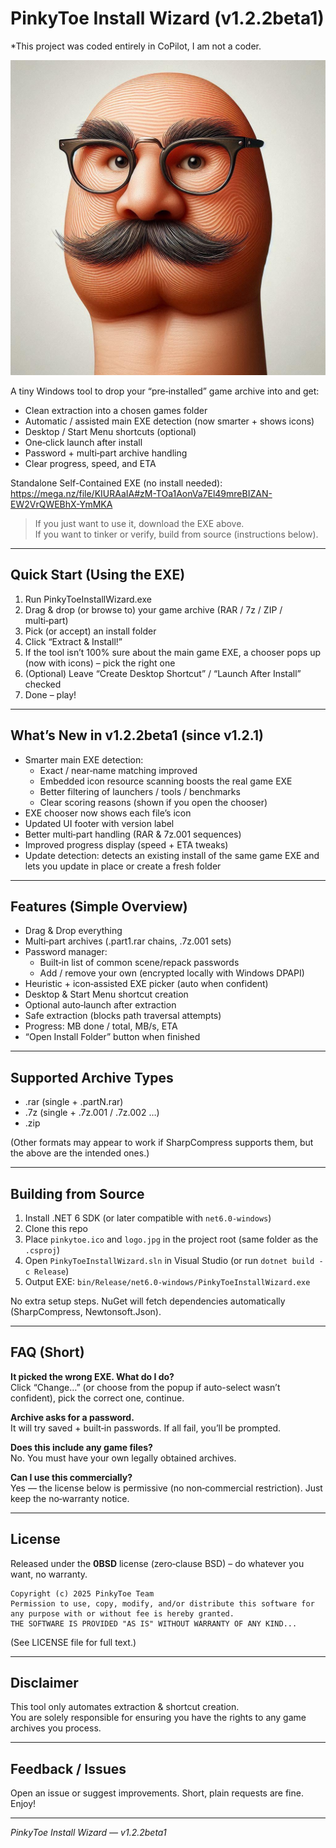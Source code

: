 # PinkyToe Install Wizard (v1.2.2beta1)
*This project was coded entirely in CoPilot, I am not a coder.

![PinkyToe Install Wizard Logo](logo.jpg)

A tiny Windows tool to drop your “pre‑installed” game archive into and get:
- Clean extraction into a chosen games folder
- Automatic / assisted main EXE detection (now smarter + shows icons)
- Desktop / Start Menu shortcuts (optional)
- One‑click launch after install
- Password + multi‑part archive handling
- Clear progress, speed, and ETA

Standalone Self-Contained EXE (no install needed):
https://mega.nz/file/KIURAaIA#zM-TOa1AonVa7El49mreBIZAN-EW2VrQWEBhX-YmMKA

> If you just want to use it, download the EXE above.  
> If you want to tinker or verify, build from source (instructions below).

---

## Quick Start (Using the EXE)

1. Run PinkyToeInstallWizard.exe  
2. Drag & drop (or browse to) your game archive (RAR / 7z / ZIP / multi‑part)  
3. Pick (or accept) an install folder  
4. Click “Extract & Install!”  
5. If the tool isn’t 100% sure about the main game EXE, a chooser pops up (now with icons) – pick the right one  
6. (Optional) Leave “Create Desktop Shortcut” / “Launch After Install” checked  
7. Done – play!

---

## What’s New in v1.2.2beta1 (since v1.2.1)

- Smarter main EXE detection:
  - Exact / near‑name matching improved
  - Embedded icon resource scanning boosts the real game EXE
  - Better filtering of launchers / tools / benchmarks
  - Clear scoring reasons (shown if you open the chooser)
- EXE chooser now shows each file’s icon
- Updated UI footer with version label
- Better multi‑part handling (RAR & 7z.001 sequences)
- Improved progress display (speed + ETA tweaks)
- Update detection: detects an existing install of the same game EXE and lets you update in place or create a fresh folder

---

## Features (Simple Overview)

- Drag & Drop everything
- Multi‑part archives (.part1.rar chains, .7z.001 sets)
- Password manager:
  - Built‑in list of common scene/repack passwords
  - Add / remove your own (encrypted locally with Windows DPAPI)
- Heuristic + icon‑assisted EXE picker (auto when confident)
- Desktop & Start Menu shortcut creation
- Optional auto‑launch after extraction
- Safe extraction (blocks path traversal attempts)
- Progress: MB done / total, MB/s, ETA
- “Open Install Folder” button when finished

---

## Supported Archive Types

- .rar (single + .partN.rar)
- .7z (single + .7z.001 / .7z.002 …)
- .zip

(Other formats may appear to work if SharpCompress supports them, but the above are the intended ones.)

---

## Building from Source

1. Install .NET 6 SDK (or later compatible with `net6.0-windows`)  
2. Clone this repo  
3. Place `pinkytoe.ico` and `logo.jpg` in the project root (same folder as the `.csproj`)  
4. Open `PinkyToeInstallWizard.sln` in Visual Studio (or run `dotnet build -c Release`)  
5. Output EXE: `bin/Release/net6.0-windows/PinkyToeInstallWizard.exe`

No extra setup steps. NuGet will fetch dependencies automatically (SharpCompress, Newtonsoft.Json).

---

## FAQ (Short)

**It picked the wrong EXE. What do I do?**  
Click “Change…” (or choose from the popup if auto-select wasn’t confident), pick the correct one, continue.

**Archive asks for a password.**  
It will try saved + built‑in passwords. If all fail, you’ll be prompted.

**Does this include any game files?**  
No. You must have your own legally obtained archives.

**Can I use this commercially?**  
Yes — the license below is permissive (no non‑commercial restriction). Just keep the no‑warranty notice.

---

## License

Released under the **0BSD** license (zero‑clause BSD) – do whatever you want, no warranty.

```
Copyright (c) 2025 PinkyToe Team
Permission to use, copy, modify, and/or distribute this software for any purpose with or without fee is hereby granted.
THE SOFTWARE IS PROVIDED "AS IS" WITHOUT WARRANTY OF ANY KIND...
```

(See LICENSE file for full text.)

---

## Disclaimer

This tool only automates extraction & shortcut creation.  
You are solely responsible for ensuring you have the rights to any game archives you process.

---

## Feedback / Issues

Open an issue or suggest improvements. Short, plain requests are fine.  
Enjoy!

---
_PinkyToe Install Wizard — v1.2.2beta1_
